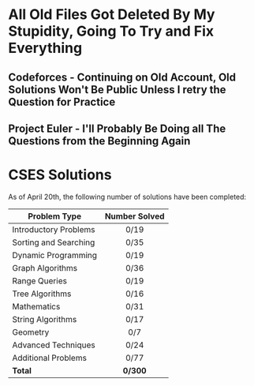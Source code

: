 # All Old Files Got Deleted By My Stupidity, Going To Try and Fix Everything

## Codeforces - Continuing on Old Account, Old Solutions Won't Be Public Unless I retry the Question for Practice

## Project Euler - I'll Probably Be Doing all The Questions from the Beginning Again

# CSES Solutions

As of April 20th, the following number of solutions have been completed:

| Problem Type          | Number Solved |
|-----------------------|:-------------:|
| Introductory Problems |     0/19     |
| Sorting and Searching |     0/35     |
| Dynamic Programming   |     0/19     |
| Graph Algorithms      |     0/36     |
| Range Queries         |     0/19     |
| Tree Algorithms       |     0/16     |
| Mathematics           |     0/31     |
| String Algorithms     |     0/17     |
| Geometry              |     0/7      |
| Advanced Techniques   |     0/24     |
| Additional Problems   |     0/77     |
| **Total**             |   **0/300**  |
